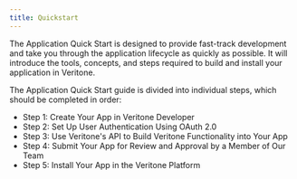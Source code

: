 ```yaml
---
title: Quickstart
---
```


The Application Quick Start is designed to provide fast-track development and take you through the application lifecycle as quickly as possible. It will introduce the tools, concepts, and steps required to build and install your application in Veritone.

The Application Quick Start guide is divided into individual steps, which should be completed in order:

* Step 1: Create Your App in Veritone Developer
* Step 2: Set Up User Authentication Using OAuth 2.0
* Step 3: Use Veritone's API to Build Veritone Functionality into Your App
* Step 4: Submit Your App for Review and Approval by a Member of Our Team
* Step 5: Install Your App in the Veritone Platform
